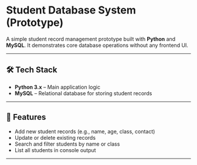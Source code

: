 # Student Database System (Prototype)

A simple student record management prototype built with **Python** and **MySQL**. It demonstrates core database operations without any frontend UI.

---

## 🛠️ Tech Stack

- **Python 3.x** – Main application logic  
- **MySQL** – Relational database for storing student records  

---

## 🎯 Features

- Add new student records (e.g., name, age, class, contact)  
- Update or delete existing records  
- Search and filter students by name or class  
- List all students in console output  

---


